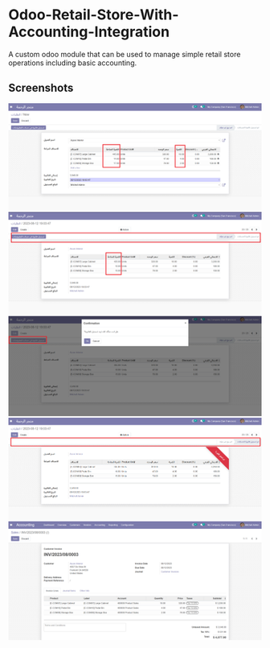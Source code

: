 # Odoo-Retail-Store-With-Accounting-Integration

A custom odoo module that can be used to manage simple retail store operations including basic accounting.

## Screenshots

<picture>
 <img alt="Screenshot1" src="https://raw.githubusercontent.com/ambientWave/Odoo-Retail-Store-With-Accounting-Integration/main/Image1.png">
</picture>

<picture>
 <img alt="Screenshot2" src="https://raw.githubusercontent.com/ambientWave/Odoo-Retail-Store-With-Accounting-Integration/main/Image2.png">
</picture>

<picture>
 <img alt="Screenshot3" src="https://raw.githubusercontent.com/ambientWave/Odoo-Retail-Store-With-Accounting-Integration/main/Image3.png">
</picture>

<picture>
 <img alt="Screenshot4" src="https://raw.githubusercontent.com/ambientWave/Odoo-Retail-Store-With-Accounting-Integration/main/Image4.png">
</picture>

<picture>
 <img alt="Screenshot5" src="https://raw.githubusercontent.com/ambientWave/Odoo-Retail-Store-With-Accounting-Integration/main/Image5.png">
</picture>

